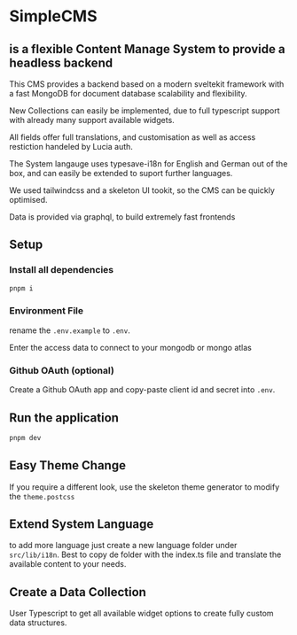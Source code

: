 # SimpleCMS

## is a flexible Content Manage System to provide a headless backend

This CMS provides a backend based on a modern sveltekit framework with a fast MongoDB for document database scalability and flexibility.

New Collections can easily be implemented, due to full typescript support with already many support available widgets.

All fields offer full translations, and customisation as well as access restiction handeled by Lucia auth.

The System langauge uses typesave-i18n for English and German out of the box, and can easily be extended to suport further languages.

We used tailwindcss and a skeleton UI tookit, so the CMS can be quickly optimised.

Data is provided via graphql, to build extremely fast frontends

## Setup

### Install all dependencies

```bash
pnpm i
```

### Environment File

rename the `.env.example` to `.env`.

Enter the access data to connect to your mongodb or mongo atlas

### Github OAuth (optional)

Create a Github OAuth app and copy-paste client id and secret into `.env`.

## Run the application

```bash
pnpm dev
```

## Easy Theme Change

If you require a different look, use the skeleton theme generator to modify the `theme.postcss`

## Extend System Language

to add more language just create a new language folder under `src/lib/i18n`. Best to copy de folder with the index.ts file and translate the available content to your needs.

## Create a Data Collection

User Typescript to get all available widget options to create fully custom data structures.
